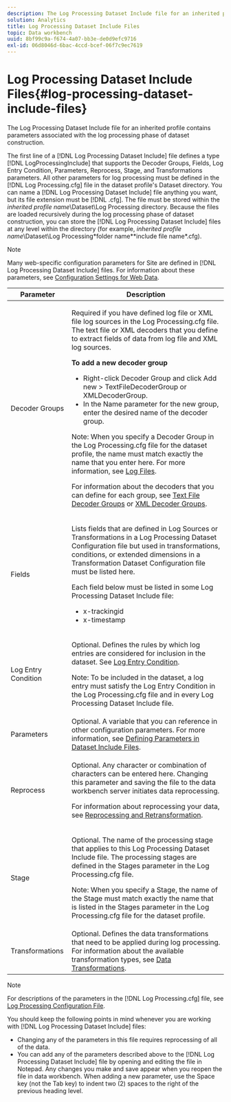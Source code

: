 ```yaml
---
description: The Log Processing Dataset Include file for an inherited profile contains parameters associated with the log processing phase of dataset construction.
solution: Analytics
title: Log Processing Dataset Include Files
topic: Data workbench
uuid: 8bf99c9a-f674-4a07-bb3e-de0d9efc9716
exl-id: 06d8046d-6bac-4ccd-bcef-06f7c9ec7619
---
```

# Log Processing Dataset Include Files{#log-processing-dataset-include-files}

The Log Processing Dataset Include file for an inherited profile contains parameters associated with the log processing phase of dataset construction.

 The first line of a [!DNL Log Processing Dataset Include] file defines a type [!DNL LogProcessingInclude] that supports the Decoder Groups, Fields, Log Entry Condition, Parameters, Reprocess, Stage, and Transformations parameters. All other parameters for log processing must be defined in the [!DNL Log Processing.cfg] file in the dataset profile's Dataset directory. You can name a [!DNL Log Processing Dataset Include] file anything you want, but its file extension must be [!DNL .cfg]. The file must be stored within the *inherited profile name*\Dataset\Log Processing directory. Because the files are loaded recursively during the log processing phase of dataset construction, you can store the [!DNL Log Processing Dataset Include] files at any level within the directory (for example, *inherited profile name*\Dataset\Log Processing\*folder name*\*include file name*.cfg).

>[!NOTE]
>
>Many web-specific configuration parameters for Site are defined in [!DNL Log Processing Dataset Include] files. For information about these parameters, see [Configuration Settings for Web Data](../../../../../home/c-dataset-const-proc/c-config-web-data/c-config-web-data.md#concept-9a306b65483a484bb3f6f3c1d7e77519).

<table id="table_E2112652CCD443E889A529EEDC4ADF1C"> 
 <thead> 
  <tr> 
   <th colname="col1" class="entry"> Parameter </th> 
   <th colname="col2" class="entry"> Description </th> 
  </tr> 
 </thead>
 <tbody> 
  <tr> 
   <td colname="col1"> Decoder Groups </td> 
   <td colname="col2"> <p>Required if you have defined log file or XML file log sources in the <span class="filepath"> Log Processing.cfg</span> file. The text file or XML decoders that you define to extract fields of data from log file and XML log sources. </p> <p> <b>To add a new decoder group</b> 
     <ul id="ul_54087499003C48C8B0AD9660A2F46EA9"> 
      <li id="li_E361861E61D246DDB3964C97CC5187E9"> Right-click <span class="uicontrol"> Decoder Group</span> and click <span class="uicontrol"> Add new</span> &gt; <span class="uicontrol"> TextFileDecoderGroup</span> or <span class="uicontrol"> XMLDecoderGroup</span>. </li> 
      <li id="li_B2D61A0763AD4FEDB619BF9550EF4602"> In the Name parameter for the new group, enter the desired name of the decoder group. </li> 
     </ul> </p> <p> <p>Note:  When you specify a Decoder Group in the <span class="filepath"> Log Processing.cfg</span> file for the dataset profile, the name must match exactly the name that you enter here. For more information, see <a href="../../../../../home/c-dataset-const-proc/c-log-proc-config-file/c-log-sources.md#concept-3d4fb817c057447d90f166b1183b461e"> Log Files</a>. </p> </p> <p> For information about the decoders that you can define for each group, see <a href="../../../../../home/c-dataset-const-proc/c-dataset-inc-files/c-types-dataset-inc-files/c-log-proc-dataset-inc-files/c-text-file-dec-groups.md#concept-0db34988e17c41bfb1797f1d8e78aabd"> Text File Decoder Groups</a> or <a href="../../../../../home/c-dataset-const-proc/c-dataset-inc-files/c-types-dataset-inc-files/c-log-proc-dataset-inc-files/c-xml-dec-grps.md#concept-5eda5ab253724674832f6951e2a0d1c3"> XML Decoder Groups</a>. </p> </td> 
  </tr> 
  <tr> 
   <td colname="col1"> Fields </td> 
   <td colname="col2"> <p>Lists fields that are defined in <span class="wintitle"> Log Sources</span> or <span class="wintitle"> Transformations</span> in a <span class="wintitle"> Log Processing Dataset Configuration</span> file but used in transformations, conditions, or extended dimensions in a <span class="wintitle"> Transformation Dataset Configuration</span> file must be listed here. </p> <p> Each field below must be listed in some <span class="wintitle"> Log Processing Dataset Include</span> file: 
     <ul id="ul_D1BB18A80D874C0B9B54DA361698EB30"> 
      <li id="li_7E8B5B697BDA408DBE10D9A63AF295AC"> x-trackingid </li> 
      <li id="li_F5DEE90A596A4A1C86AF874653C4048C"> x-timestamp </li> 
     </ul> </p> </td> 
  </tr> 
  <tr> 
   <td colname="col1"> Log Entry Condition </td> 
   <td colname="col2"> <p>Optional. Defines the rules by which log entries are considered for inclusion in the dataset. See <a href="../../../../../home/c-dataset-const-proc/c-log-proc-config-file/c-info-log-proc-param.md#concept-ecaff95cee4e40bc90f81e099c5fc934"> Log Entry Condition</a>. </p> <p> <p>Note:  To be included in the dataset, a log entry must satisfy the <span class="wintitle"> Log Entry Condition</span> in the <span class="filepath"> Log Processing.cfg</span> file and in every <span class="wintitle"> Log Processing Dataset Include</span> file. </p> </p> </td> 
  </tr> 
  <tr> 
   <td colname="col1"> Parameters </td> 
   <td colname="col2"> Optional. A variable that you can reference in other configuration parameters. For more information, see <a href="../../../../../home/c-dataset-const-proc/c-dataset-inc-files/c-def-param-dataset-inc-files/c-def-param-dataset-inc-files.md#concept-5ad06acc8dc44bf2a99643fafdd56b50"> Defining Parameters in Dataset Include Files</a>. </td> 
  </tr> 
  <tr> 
   <td colname="col1"> Reprocess </td> 
   <td colname="col2"> <p>Optional. Any character or combination of characters can be entered here. Changing this parameter and saving the file to the data workbench server initiates data reprocessing. </p> <p> For information about reprocessing your data, see <a href="../../../../../home/c-dataset-const-proc/c-reproc-retrans/c-unst-reproc-retrans.md"> Reprocessing and Retransformation</a>. </p> </td> 
  </tr> 
  <tr> 
   <td colname="col1"> Stage </td> 
   <td colname="col2"> <p>Optional. The name of the processing stage that applies to this <span class="wintitle"> Log Processing Dataset Include</span> file. The processing stages are defined in the Stages parameter in the <span class="filepath"> Log Processing.cfg</span> file. </p> <p> <p>Note:  When you specify a Stage, the name of the Stage must match exactly the name that is listed in the Stages parameter in the <span class="filepath"> Log Processing.cfg</span> file for the dataset profile. </p> </p> </td> 
  </tr> 
  <tr> 
   <td colname="col1"> Transformations </td> 
   <td colname="col2"> Optional. Defines the data transformations that need to be applied during log processing. For information about the available transformation types, see <a href="../../../../../home/c-dataset-const-proc/c-data-trans/c-abt-transf.md"> Data Transformations</a>. </td> 
  </tr> 
 </tbody> 
</table>

>[!NOTE]
>
>For descriptions of the parameters in the [!DNL Log Processing.cfg] file, see [Log Processing Configuration File](../../../../../home/c-dataset-const-proc/c-log-proc-config-file/c-abt-log-proc-config-file.md).

You should keep the following points in mind whenever you are working with [!DNL Log Processing Dataset Include] files:

* Changing any of the parameters in this file requires reprocessing of all of the data. 
* You can add any of the parameters described above to the [!DNL Log Processing Dataset Include] file by opening and editing the file in Notepad. Any changes you make and save appear when you reopen the file in data workbench. When adding a new parameter, use the Space key (not the Tab key) to indent two (2) spaces to the right of the previous heading level.
